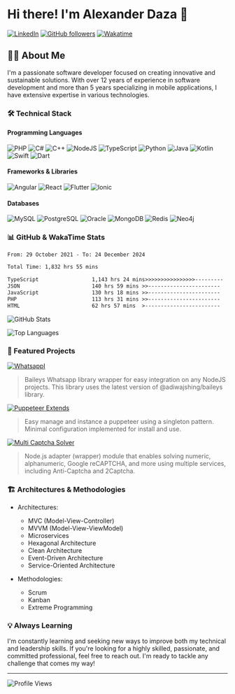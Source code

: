 # Hi there! I'm Alexander Daza 👋

[![LinkedIn](https://img.shields.io/badge/LinkedIn-devalexanderdaza-blue?style=flat-square&logo=linkedin)](https://www.linkedin.com/in/devalexanderdaza/)
[![GitHub followers](https://img.shields.io/github/followers/devalexanderdaza?label=Follow&style=social)](https://github.com/devalexanderdaza)
[![Wakatime](https://wakatime.com/badge/user/8ee16a29-0c86-409c-94bf-f86e435e8894.svg)](https://wakatime.com/@devalexanderdaza)

## 👨‍💻 About Me

I'm a passionate software developer focused on creating innovative and sustainable solutions. With over 12 years of experience in software development and more than 5 years specializing in mobile applications, I have extensive expertise in various technologies.

### 🛠️ Technical Stack

#### Programming Languages
![PHP](https://img.shields.io/badge/PHP-777BB4?style=flat-square&logo=php&logoColor=white)
![C#](https://img.shields.io/badge/C%23-239120?style=flat-square&logo=c-sharp&logoColor=white)
![C++](https://img.shields.io/badge/C++-00599C?style=flat-square&logo=c%2B%2B&logoColor=white)
![NodeJS](https://img.shields.io/badge/Node.js-339933?style=flat-square&logo=node.js&logoColor=white)
![TypeScript](https://img.shields.io/badge/TypeScript-3178C6?style=flat-square&logo=typescript&logoColor=white)
![Python](https://img.shields.io/badge/Python-3776AB?style=flat-square&logo=python&logoColor=white)
![Java](https://img.shields.io/badge/Java-007396?style=flat-square&logo=java&logoColor=white)
![Kotlin](https://img.shields.io/badge/Kotlin-0095D5?style=flat-square&logo=kotlin&logoColor=white)
![Swift](https://img.shields.io/badge/Swift-FA7343?style=flat-square&logo=swift&logoColor=white)
![Dart](https://img.shields.io/badge/Dart-0175C2?style=flat-square&logo=dart&logoColor=white)

#### Frameworks & Libraries
![Angular](https://img.shields.io/badge/Angular-DD0031?style=flat-square&logo=angular&logoColor=white)
![React](https://img.shields.io/badge/React-61DAFB?style=flat-square&logo=react&logoColor=black)
![Flutter](https://img.shields.io/badge/Flutter-02569B?style=flat-square&logo=flutter&logoColor=white)
![Ionic](https://img.shields.io/badge/Ionic-3880FF?style=flat-square&logo=ionic&logoColor=white)

#### Databases
![MySQL](https://img.shields.io/badge/MySQL-4479A1?style=flat-square&logo=mysql&logoColor=white)
![PostgreSQL](https://img.shields.io/badge/PostgreSQL-336791?style=flat-square&logo=postgresql&logoColor=white)
![Oracle](https://img.shields.io/badge/Oracle-F80000?style=flat-square&logo=oracle&logoColor=white)
![MongoDB](https://img.shields.io/badge/MongoDB-47A248?style=flat-square&logo=mongodb&logoColor=white)
![Redis](https://img.shields.io/badge/Redis-DC382D?style=flat-square&logo=redis&logoColor=white)
![Neo4j](https://img.shields.io/badge/Neo4j-008CC1?style=flat-square&logo=neo4j&logoColor=white)

### 📊 GitHub & WakaTime Stats

<!--START_SECTION:waka-->

```txt
From: 29 October 2021 - To: 24 December 2024

Total Time: 1,832 hrs 55 mins

TypeScript                 1,143 hrs 24 mins>>>>>>>>>>>>>>>>---------   62.38 %
JSON                       140 hrs 59 mins >>-----------------------   07.69 %
JavaScript                 130 hrs 18 mins >>-----------------------   07.11 %
PHP                        113 hrs 31 mins >>-----------------------   06.19 %
HTML                       62 hrs 57 mins  >------------------------   03.43 %
```

<!--END_SECTION:waka-->

![GitHub Stats](https://github-readme-stats.vercel.app/api?username=devalexanderdaza&show_icons=true&theme=dark)

![Top Languages](https://github-readme-stats.vercel.app/api/top-langs/?username=devalexanderdaza&layout=compact&theme=dark)

### 🚀 Featured Projects

[![WhatsappI](https://github-readme-stats.vercel.app/api/pin/?username=devalexanderdaza&repo=whatsappi&theme=dark)](https://github.com/devalexanderdaza/whatsappi)
> Baileys Whatsapp library wrapper for easy integration on any NodeJS projects. This library uses the latest version of @adiwajshing/baileys library.

[![Puppeteer Extends](https://github-readme-stats.vercel.app/api/pin/?username=devalexanderdaza&repo=puppeteer-extends&theme=dark)](https://github.com/devalexanderdaza/puppeteer-extends)
> Easy manage and instance a puppeteer using a singleton pattern. Minimal configuration implemented for install and use.

[![Multi Captcha Solver](https://github-readme-stats.vercel.app/api/pin/?username=devalexanderdaza&repo=multi-captcha-solver&theme=dark)](https://github.com/devalexanderdaza/multi-captcha-solver)
> Node.js adapter (wrapper) module that enables solving numeric, alphanumeric, Google reCAPTCHA, and more using multiple services, including Anti-Captcha and 2Captcha.

### 🏗️ Architectures & Methodologies

- Architectures:
  - MVC (Model-View-Controller)
  - MVVM (Model-View-ViewModel)
  - Microservices
  - Hexagonal Architecture
  - Clean Architecture
  - Event-Driven Architecture
  - Service-Oriented Architecture

- Methodologies:
  - Scrum
  - Kanban
  - Extreme Programming

### 💡 Always Learning

I'm constantly learning and seeking new ways to improve both my technical and leadership skills. If you're looking for a highly skilled, passionate, and committed professional, feel free to reach out. I'm ready to tackle any challenge that comes my way!

---

![Profile Views](https://komarev.com/ghpvc/?username=devalexanderdaza&color=green)
